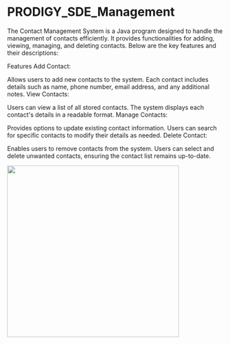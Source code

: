 <h1>PRODIGY_SDE_Management
</h1>

The Contact Management System is a Java program designed to handle the management of contacts efficiently. It provides functionalities for adding, viewing, managing, and deleting contacts. Below are the key features and their descriptions:

Features
Add Contact:

Allows users to add new contacts to the system.
Each contact includes details such as name, phone number, email address, and any additional notes.
View Contacts:

Users can view a list of all stored contacts.
The system displays each contact's details in a readable format.
Manage Contacts:

Provides options to update existing contact information.
Users can search for specific contacts to modify their details as needed.
Delete Contact:

Enables users to remove contacts from the system.
Users can select and delete unwanted contacts, ensuring the contact list remains up-to-date.


 <img align="right mt-5 mb-4 min-height:20vh justify-space-between" alt="" width="400" src="https://cdn.dribbble.com/users/409459/screenshots/2286694/cwc.gif">
